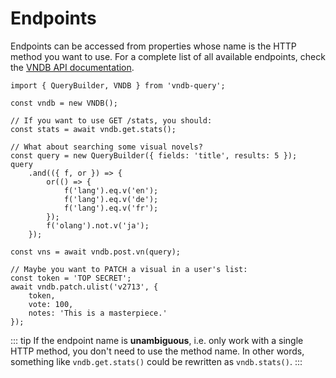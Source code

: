 # Endpoints
Endpoints can be accessed from properties whose name is the HTTP method you want to use. For a complete list of all available endpoints, check the [VNDB API documentation](https://api.vndb.org/kana#simple-requests).

```ts{6,20,24}
import { QueryBuilder, VNDB } from 'vndb-query';

const vndb = new VNDB();

// If you want to use GET /stats, you should:
const stats = await vndb.get.stats();

// What about searching some visual novels?
const query = new QueryBuilder({ fields: 'title', results: 5 });
query
    .and(({ f, or }) => {
        or(() => {
            f('lang').eq.v('en');
            f('lang').eq.v('de');
            f('lang').eq.v('fr');
        });
        f('olang').not.v('ja');
    });

const vns = await vndb.post.vn(query);

// Maybe you want to PATCH a visual in a user's list:
const token = 'TOP SECRET';
await vndb.patch.ulist('v2713', {
    token,
    vote: 100,
    notes: 'This is a masterpiece.'
});
```

::: tip
If the endpoint name is **unambiguous**, i.e. only work with a single HTTP method, you don't need to use the method name. In other words, something like  `vndb.get.stats()` could be rewritten as `vndb.stats()`.
:::